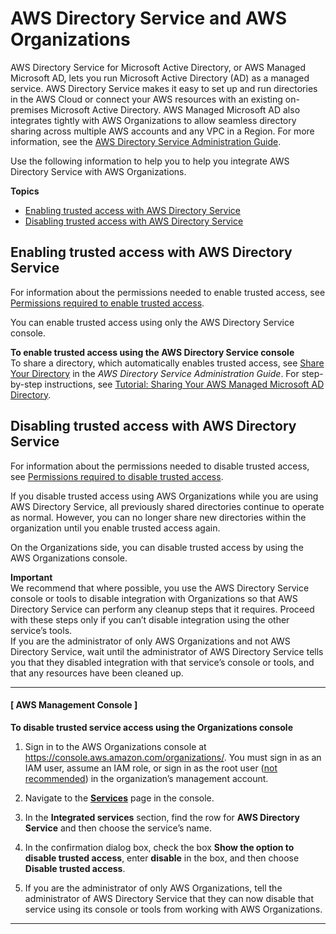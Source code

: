 # AWS Directory Service and AWS Organizations<a name="services-that-can-integrate-directory-service"></a>

AWS Directory Service for Microsoft Active Directory, or AWS Managed Microsoft AD, lets you run Microsoft Active Directory \(AD\) as a managed service\. AWS Directory Service makes it easy to set up and run directories in the AWS Cloud or connect your AWS resources with an existing on\-premises Microsoft Active Directory\. AWS Managed Microsoft AD also integrates tightly with AWS Organizations to allow seamless directory sharing across multiple AWS accounts and any VPC in a Region\. For more information, see the [AWS Directory Service Administration Guide](https://docs.aws.amazon.com/directoryservice/latest/admin-guide/)\.

Use the following information to help you to help you integrate AWS Directory Service with AWS Organizations\.

**Topics**
+ [Enabling trusted access with AWS Directory Service](#integrate-enable-ta-directory-service)
+ [Disabling trusted access with AWS Directory Service](#integrate-disable-ta-directory-service)

## Enabling trusted access with AWS Directory Service<a name="integrate-enable-ta-directory-service"></a>

For information about the permissions needed to enable trusted access, see [Permissions required to enable trusted access](orgs_integrate_services.md#orgs_trusted_access_perms)\.

You can enable trusted access using only the AWS Directory Service console\.

**To enable trusted access using the AWS Directory Service console**  
To share a directory, which automatically enables trusted access, see [Share Your Directory](https://docs.aws.amazon.com/directoryservice/latest/admin-guide/ms_ad_directory_sharing.html) in the *AWS Directory Service Administration Guide*\. For step\-by\-step instructions, see [Tutorial: Sharing Your AWS Managed Microsoft AD Directory](https://docs.aws.amazon.com/directoryservice/latest/admin-guide/ms_ad_tutorial_directory_sharing.html)\.

## Disabling trusted access with AWS Directory Service<a name="integrate-disable-ta-directory-service"></a>

For information about the permissions needed to disable trusted access, see [Permissions required to disable trusted access](orgs_integrate_services.md#orgs_trusted_access_disable_perms)\.

 If you disable trusted access using AWS Organizations while you are using AWS Directory Service, all previously shared directories continue to operate as normal\. However, you can no longer share new directories within the organization until you enable trusted access again\.

On the Organizations side, you can disable trusted access by using the AWS Organizations console\.

**Important**  
We recommend that where possible, you use the AWS Directory Service console or tools to disable integration with Organizations so that AWS Directory Service can perform any cleanup steps that it requires\. Proceed with these steps only if you can’t disable integration using the other service’s tools\.  
If you are the administrator of only AWS Organizations and not AWS Directory Service, wait until the administrator of AWS Directory Service tells you that they disabled integration with that service’s console or tools, and that any resources have been cleaned up\.

------
#### [ AWS Management Console ]

**To disable trusted service access using the Organizations console**

1. Sign in to the AWS Organizations console at [https://console\.aws\.amazon\.com/organizations/](https://console.aws.amazon.com/organizations/)\. You must sign in as an IAM user, assume an IAM role, or sign in as the root user \([not recommended](https://docs.aws.amazon.com/IAM/latest/UserGuide/best-practices.html#lock-away-credentials)\) in the organization’s management account\. 

1. Navigate to the **[Services](https://console.aws.amazon.com/organizations/home/services)** page in the console\.

1. In the **Integrated services** section, find the row for **AWS Directory Service** and then choose the service’s name\.

1. In the confirmation dialog box, check the box **Show the option to disable trusted access**, enter **disable** in the box, and then choose **Disable trusted access**\.

1. If you are the administrator of only AWS Organizations, tell the administrator of AWS Directory Service that they can now disable that service using its console or tools from working with AWS Organizations\.

------